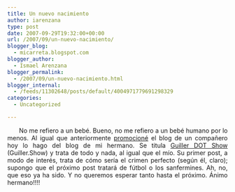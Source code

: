 ```yaml
---
title: Un nuevo nacimiento
author: iarenzana
type: post
date: 2007-09-29T19:32:00+00:00
url: /2007/09/un-nuevo-nacimiento/
blogger_blog:
  - micarreta.blogspot.com
blogger_author:
  - Ismael Arenzana
blogger_permalink:
  - /2007/09/un-nuevo-nacimiento.html
blogger_internal:
  - /feeds/11302648/posts/default/4004971779691298329
categories:
  - Uncategorized

---
```

<p style="text-align:justify;text-indent:20pt;">
  No me refiero a un bebé. Bueno, no me refiero a un bebé humano por lo menos. Al igual que anteriormente <a href="http://micarreta.blogspot.com/2007/07/promocin-promocin-promocin-gratuita-eso.html">promocioné</a> el blog de un compañero hoy lo hago del blog de mi hermano. Se titula <a href="http://g-show.blogspot.com/">Guiller DOT Show</a> (Guiller.Show) y trata de todo y nada, al igual que el mío. Su primer post, a modo de interés, trata de cómo sería el crimen perfecto (según él, claro); supongo que el próximo post tratará de fútbol o los sanfermines. Ah, no, que eso ya ha sido. Y no queremos esperar tanto hasta el próximo. Ánimo hermano!!!!
</p>